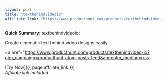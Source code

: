 ```yaml
---
layout: post
title: "textbehindvideoio"
affiliate_link: "https://www.producthunt.com/products/textbehindvideo-io?ref=autoverse&utm_source=autoverse"
---
```


**Quick Summary**: textbehindvideoio: <p>
            Create cinematic text behind video designs easily
          </p>
          <p>
            <a href="https://www.producthunt.com/products/textbehindvideo-io?utm_campaign=producthunt-atom-posts-feed&amp;utm_medium=rss...

[Try Now]({{ page.affiliate_link }})  
*Affiliate link included*
